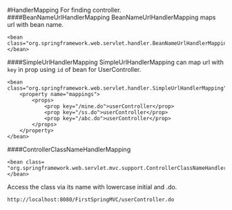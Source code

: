 #HandlerMapping
For finding controller.
####BeanNameUrlHandlerMapping
BeanNameUrlHandlerMapping maps url with bean name.  
```
<bean class="org.springframework.web.servlet.handler.BeanNameUrlHandlerMapping"></bean>
```
####SimpleUrlHandlerMapping
SimpleUrlHandlerMapping can map url with `key` in prop using `id` of bean for UserController.  
```
<bean class="org.springframework.web.servlet.handler.SimpleUrlHandlerMapping">
	<property name="mappings">
		<props>
			<prop key="/mine.do">userController</prop>
			<prop key="/ss.do">userController</prop>
			<prop key="/abc.do">userController</prop>
		</props>
	</property>
</bean>
```
####ControllerClassNameHandlerMapping
```
<bean class=
"org.springframework.web.servlet.mvc.support.ControllerClassNameHandlerMapping"></bean>
```
Access the class via its name with lowercase initial and .do.  
```
http://localhost:8080/FirstSpringMVC/userController.do
```
